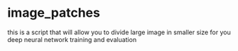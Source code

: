 # image_patches
this is a script that will allow you to divide large image in smaller size for you deep neural network training and evaluation
